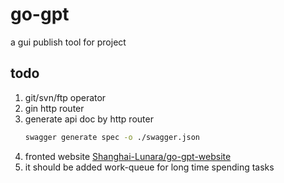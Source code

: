 # go-gpt
a gui publish tool for project

## todo
1. git/svn/ftp operator
2. gin http router
3. generate api doc by http router
   ```sh
   swagger generate spec -o ./swagger.json
   ```
4. fronted website [Shanghai-Lunara/go-gpt-website](https://github.com/Shanghai-Lunara/go-gpt-website)
5. it should be added work-queue for long time spending tasks